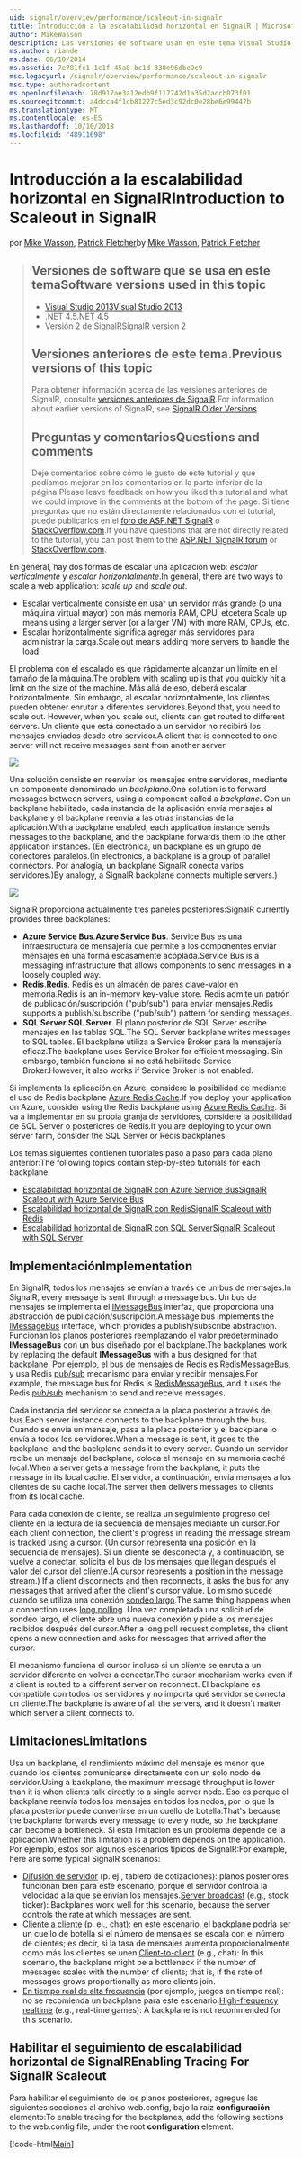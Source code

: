 ```yaml
---
uid: signalr/overview/performance/scaleout-in-signalr
title: Introducción a la escalabilidad horizontal en SignalR | Microsoft Docs
author: MikeWasson
description: Las versiones de software usan en este tema Visual Studio 2013 .NET 4.5 SignalR las versiones anteriores de la versión 2 de este tema para obtener información acerca de las versiones anteriores de...
ms.author: riande
ms.date: 06/10/2014
ms.assetid: 7e781fc1-1c1f-45a8-bc1d-338e96dbe9c9
msc.legacyurl: /signalr/overview/performance/scaleout-in-signalr
msc.type: authoredcontent
ms.openlocfilehash: 78d917ae3a12edb9f117742d1a35d2accb073f01
ms.sourcegitcommit: a4dcca4f1cb81227c5ed3c92dc0e28be6e99447b
ms.translationtype: MT
ms.contentlocale: es-ES
ms.lasthandoff: 10/10/2018
ms.locfileid: "48911698"
---
```

<a name="introduction-to-scaleout-in-signalr"></a><span data-ttu-id="d43a5-103">Introducción a la escalabilidad horizontal en SignalR</span><span class="sxs-lookup"><span data-stu-id="d43a5-103">Introduction to Scaleout in SignalR</span></span>
====================
<span data-ttu-id="d43a5-104">por [Mike Wasson](https://github.com/MikeWasson), [Patrick Fletcher](https://github.com/pfletcher)</span><span class="sxs-lookup"><span data-stu-id="d43a5-104">by [Mike Wasson](https://github.com/MikeWasson), [Patrick Fletcher](https://github.com/pfletcher)</span></span>

> ## <a name="software-versions-used-in-this-topic"></a><span data-ttu-id="d43a5-105">Versiones de software que se usa en este tema</span><span class="sxs-lookup"><span data-stu-id="d43a5-105">Software versions used in this topic</span></span>
>
>
> - [<span data-ttu-id="d43a5-106">Visual Studio 2013</span><span class="sxs-lookup"><span data-stu-id="d43a5-106">Visual Studio 2013</span></span>](https://my.visualstudio.com/Downloads?q=visual%20studio%202013)
> - <span data-ttu-id="d43a5-107">.NET 4.5</span><span class="sxs-lookup"><span data-stu-id="d43a5-107">.NET 4.5</span></span>
> - <span data-ttu-id="d43a5-108">Versión 2 de SignalR</span><span class="sxs-lookup"><span data-stu-id="d43a5-108">SignalR version 2</span></span>
>
>
>
> ## <a name="previous-versions-of-this-topic"></a><span data-ttu-id="d43a5-109">Versiones anteriores de este tema.</span><span class="sxs-lookup"><span data-stu-id="d43a5-109">Previous versions of this topic</span></span>
>
> <span data-ttu-id="d43a5-110">Para obtener información acerca de las versiones anteriores de SignalR, consulte [versiones anteriores de SignalR](../older-versions/index.md).</span><span class="sxs-lookup"><span data-stu-id="d43a5-110">For information about earlier versions of SignalR, see [SignalR Older Versions](../older-versions/index.md).</span></span>
>
> ## <a name="questions-and-comments"></a><span data-ttu-id="d43a5-111">Preguntas y comentarios</span><span class="sxs-lookup"><span data-stu-id="d43a5-111">Questions and comments</span></span>
>
> <span data-ttu-id="d43a5-112">Deje comentarios sobre cómo le gustó de este tutorial y que podíamos mejorar en los comentarios en la parte inferior de la página.</span><span class="sxs-lookup"><span data-stu-id="d43a5-112">Please leave feedback on how you liked this tutorial and what we could improve in the comments at the bottom of the page.</span></span> <span data-ttu-id="d43a5-113">Si tiene preguntas que no están directamente relacionados con el tutorial, puede publicarlos en el [foro de ASP.NET SignalR](https://forums.asp.net/1254.aspx/1?ASP+NET+SignalR) o [StackOverflow.com](http://stackoverflow.com/).</span><span class="sxs-lookup"><span data-stu-id="d43a5-113">If you have questions that are not directly related to the tutorial, you can post them to the [ASP.NET SignalR forum](https://forums.asp.net/1254.aspx/1?ASP+NET+SignalR) or [StackOverflow.com](http://stackoverflow.com/).</span></span>


<span data-ttu-id="d43a5-114">En general, hay dos formas de escalar una aplicación web: *escalar verticalmente* y *escalar horizontalmente*.</span><span class="sxs-lookup"><span data-stu-id="d43a5-114">In general, there are two ways to scale a web application: *scale up* and *scale out*.</span></span>

- <span data-ttu-id="d43a5-115">Escalar verticalmente consiste en usar un servidor más grande (o una máquina virtual mayor) con más memoria RAM, CPU, etcetera.</span><span class="sxs-lookup"><span data-stu-id="d43a5-115">Scale up means using a larger server (or a larger VM) with more RAM, CPUs, etc.</span></span>
- <span data-ttu-id="d43a5-116">Escalar horizontalmente significa agregar más servidores para administrar la carga.</span><span class="sxs-lookup"><span data-stu-id="d43a5-116">Scale out means adding more servers to handle the load.</span></span>

<span data-ttu-id="d43a5-117">El problema con el escalado es que rápidamente alcanzar un límite en el tamaño de la máquina.</span><span class="sxs-lookup"><span data-stu-id="d43a5-117">The problem with scaling up is that you quickly hit a limit on the size of the machine.</span></span> <span data-ttu-id="d43a5-118">Más allá de eso, deberá escalar horizontalmente. Sin embargo, al escalar horizontalmente, los clientes pueden obtener enrutar a diferentes servidores.</span><span class="sxs-lookup"><span data-stu-id="d43a5-118">Beyond that, you need to scale out. However, when you scale out, clients can get routed to different servers.</span></span> <span data-ttu-id="d43a5-119">Un cliente que está conectado a un servidor no recibirá los mensajes enviados desde otro servidor.</span><span class="sxs-lookup"><span data-stu-id="d43a5-119">A client that is connected to one server will not receive messages sent from another server.</span></span>

![](scaleout-in-signalr/_static/image1.png)

<span data-ttu-id="d43a5-120">Una solución consiste en reenviar los mensajes entre servidores, mediante un componente denominado un *backplane*.</span><span class="sxs-lookup"><span data-stu-id="d43a5-120">One solution is to forward messages between servers, using a component called a *backplane*.</span></span> <span data-ttu-id="d43a5-121">Con un backplane habilitado, cada instancia de la aplicación envía mensajes al backplane y el backplane reenvía a las otras instancias de la aplicación.</span><span class="sxs-lookup"><span data-stu-id="d43a5-121">With a backplane enabled, each application instance sends messages to the backplane, and the backplane forwards them to the other application instances.</span></span> <span data-ttu-id="d43a5-122">(En electrónica, un backplane es un grupo de conectores paralelos.</span><span class="sxs-lookup"><span data-stu-id="d43a5-122">(In electronics, a backplane is a group of parallel connectors.</span></span> <span data-ttu-id="d43a5-123">Por analogía, un backplane SignalR conecta varios servidores.)</span><span class="sxs-lookup"><span data-stu-id="d43a5-123">By analogy, a SignalR backplane connects multiple servers.)</span></span>

![](scaleout-in-signalr/_static/image2.png)

<span data-ttu-id="d43a5-124">SignalR proporciona actualmente tres paneles posteriores:</span><span class="sxs-lookup"><span data-stu-id="d43a5-124">SignalR currently provides three backplanes:</span></span>

- <span data-ttu-id="d43a5-125">**Azure Service Bus**.</span><span class="sxs-lookup"><span data-stu-id="d43a5-125">**Azure Service Bus**.</span></span> <span data-ttu-id="d43a5-126">Service Bus es una infraestructura de mensajería que permite a los componentes enviar mensajes en una forma escasamente acoplada.</span><span class="sxs-lookup"><span data-stu-id="d43a5-126">Service Bus is a messaging infrastructure that allows components to send messages in a loosely coupled way.</span></span>
- <span data-ttu-id="d43a5-127">**Redis**.</span><span class="sxs-lookup"><span data-stu-id="d43a5-127">**Redis**.</span></span> <span data-ttu-id="d43a5-128">Redis es un almacén de pares clave-valor en memoria.</span><span class="sxs-lookup"><span data-stu-id="d43a5-128">Redis is an in-memory key-value store.</span></span> <span data-ttu-id="d43a5-129">Redis admite un patrón de publicación/suscripción ("pub/sub") para enviar mensajes.</span><span class="sxs-lookup"><span data-stu-id="d43a5-129">Redis supports a publish/subscribe ("pub/sub") pattern for sending messages.</span></span>
- <span data-ttu-id="d43a5-130">**SQL Server**.</span><span class="sxs-lookup"><span data-stu-id="d43a5-130">**SQL Server**.</span></span> <span data-ttu-id="d43a5-131">El plano posterior de SQL Server escribe mensajes en las tablas SQL.</span><span class="sxs-lookup"><span data-stu-id="d43a5-131">The SQL Server backplane writes messages to SQL tables.</span></span> <span data-ttu-id="d43a5-132">El backplane utiliza a Service Broker para la mensajería eficaz.</span><span class="sxs-lookup"><span data-stu-id="d43a5-132">The backplane uses Service Broker for efficient messaging.</span></span> <span data-ttu-id="d43a5-133">Sin embargo, también funciona si no está habilitado Service Broker.</span><span class="sxs-lookup"><span data-stu-id="d43a5-133">However, it also works if Service Broker is not enabled.</span></span>

<span data-ttu-id="d43a5-134">Si implementa la aplicación en Azure, considere la posibilidad de mediante el uso de Redis backplane [Azure Redis Cache](https://azure.microsoft.com/services/cache/).</span><span class="sxs-lookup"><span data-stu-id="d43a5-134">If you deploy your application on Azure, consider using the Redis backplane using [Azure Redis Cache](https://azure.microsoft.com/services/cache/).</span></span> <span data-ttu-id="d43a5-135">Si va a implementar en su propia granja de servidores, considere la posibilidad de SQL Server o posteriores de Redis.</span><span class="sxs-lookup"><span data-stu-id="d43a5-135">If you are deploying to your own server farm, consider the SQL Server or Redis backplanes.</span></span>

<span data-ttu-id="d43a5-136">Los temas siguientes contienen tutoriales paso a paso para cada plano anterior:</span><span class="sxs-lookup"><span data-stu-id="d43a5-136">The following topics contain step-by-step tutorials for each backplane:</span></span>

- [<span data-ttu-id="d43a5-137">Escalabilidad horizontal de SignalR con Azure Service Bus</span><span class="sxs-lookup"><span data-stu-id="d43a5-137">SignalR Scaleout with Azure Service Bus</span></span>](scaleout-with-windows-azure-service-bus.md)
- [<span data-ttu-id="d43a5-138">Escalabilidad horizontal de SignalR con Redis</span><span class="sxs-lookup"><span data-stu-id="d43a5-138">SignalR Scaleout with Redis</span></span>](scaleout-with-redis.md)
- [<span data-ttu-id="d43a5-139">Escalabilidad horizontal de SignalR con SQL Server</span><span class="sxs-lookup"><span data-stu-id="d43a5-139">SignalR Scaleout with SQL Server</span></span>](scaleout-with-sql-server.md)

## <a name="implementation"></a><span data-ttu-id="d43a5-140">Implementación</span><span class="sxs-lookup"><span data-stu-id="d43a5-140">Implementation</span></span>

<span data-ttu-id="d43a5-141">En SignalR, todos los mensajes se envían a través de un bus de mensajes.</span><span class="sxs-lookup"><span data-stu-id="d43a5-141">In SignalR, every message is sent through a message bus.</span></span> <span data-ttu-id="d43a5-142">Un bus de mensajes se implementa el [IMessageBus](https://msdn.microsoft.com/library/microsoft.aspnet.signalr.messaging.imessagebus(v=vs.100).aspx) interfaz, que proporciona una abstracción de publicación/suscripción.</span><span class="sxs-lookup"><span data-stu-id="d43a5-142">A message bus implements the [IMessageBus](https://msdn.microsoft.com/library/microsoft.aspnet.signalr.messaging.imessagebus(v=vs.100).aspx) interface, which provides a publish/subscribe abstraction.</span></span> <span data-ttu-id="d43a5-143">Funcionan los planos posteriores reemplazando el valor predeterminado **IMessageBus** con un bus diseñado por el backplane.</span><span class="sxs-lookup"><span data-stu-id="d43a5-143">The backplanes work by replacing the default **IMessageBus** with a bus designed for that backplane.</span></span> <span data-ttu-id="d43a5-144">Por ejemplo, el bus de mensajes de Redis es [RedisMessageBus](https://msdn.microsoft.com/library/microsoft.aspnet.signalr.redis.redismessagebus(v=vs.100).aspx), y usa Redis [pub/sub](http://redis.io/topics/pubsub) mecanismo para enviar y recibir mensajes.</span><span class="sxs-lookup"><span data-stu-id="d43a5-144">For example, the message bus for Redis is [RedisMessageBus](https://msdn.microsoft.com/library/microsoft.aspnet.signalr.redis.redismessagebus(v=vs.100).aspx), and it uses the Redis [pub/sub](http://redis.io/topics/pubsub) mechanism to send and receive messages.</span></span>

<span data-ttu-id="d43a5-145">Cada instancia del servidor se conecta a la placa posterior a través del bus.</span><span class="sxs-lookup"><span data-stu-id="d43a5-145">Each server instance connects to the backplane through the bus.</span></span> <span data-ttu-id="d43a5-146">Cuando se envía un mensaje, pasa a la placa posterior y el backplane lo envía a todos los servidores.</span><span class="sxs-lookup"><span data-stu-id="d43a5-146">When a message is sent, it goes to the backplane, and the backplane sends it to every server.</span></span> <span data-ttu-id="d43a5-147">Cuando un servidor recibe un mensaje del backplane, coloca el mensaje en su memoria caché local.</span><span class="sxs-lookup"><span data-stu-id="d43a5-147">When a server gets a message from the backplane, it puts the message in its local cache.</span></span> <span data-ttu-id="d43a5-148">El servidor, a continuación, envía mensajes a los clientes de su caché local.</span><span class="sxs-lookup"><span data-stu-id="d43a5-148">The server then delivers messages to clients from its local cache.</span></span>

<span data-ttu-id="d43a5-149">Para cada conexión de cliente, se realiza un seguimiento progreso del cliente en la lectura de la secuencia de mensajes mediante un cursor.</span><span class="sxs-lookup"><span data-stu-id="d43a5-149">For each client connection, the client's progress in reading the message stream is tracked using a cursor.</span></span> <span data-ttu-id="d43a5-150">(Un cursor representa una posición en la secuencia de mensajes). Si un cliente se desconecta y, a continuación, se vuelve a conectar, solicita el bus de los mensajes que llegan después el valor del cursor del cliente.</span><span class="sxs-lookup"><span data-stu-id="d43a5-150">(A cursor represents a position in the message stream.) If a client disconnects and then reconnects, it asks the bus for any messages that arrived after the client's cursor value.</span></span> <span data-ttu-id="d43a5-151">Lo mismo sucede cuando se utiliza una conexión [sondeo largo](../getting-started/introduction-to-signalr.md#transports).</span><span class="sxs-lookup"><span data-stu-id="d43a5-151">The same thing happens when a connection uses [long polling](../getting-started/introduction-to-signalr.md#transports).</span></span> <span data-ttu-id="d43a5-152">Una vez completada una solicitud de sondeo largo, el cliente abre una nueva conexión y pide a los mensajes recibidos después del cursor.</span><span class="sxs-lookup"><span data-stu-id="d43a5-152">After a long poll request completes, the client opens a new connection and asks for messages that arrived after the cursor.</span></span>

<span data-ttu-id="d43a5-153">El mecanismo funciona el cursor incluso si un cliente se enruta a un servidor diferente en volver a conectar.</span><span class="sxs-lookup"><span data-stu-id="d43a5-153">The cursor mechanism works even if a client is routed to a different server on reconnect.</span></span> <span data-ttu-id="d43a5-154">El backplane es compatible con todos los servidores y no importa qué servidor se conecta un cliente.</span><span class="sxs-lookup"><span data-stu-id="d43a5-154">The backplane is aware of all the servers, and it doesn't matter which server a client connects to.</span></span>

## <a name="limitations"></a><span data-ttu-id="d43a5-155">Limitaciones</span><span class="sxs-lookup"><span data-stu-id="d43a5-155">Limitations</span></span>

<span data-ttu-id="d43a5-156">Usa un backplane, el rendimiento máximo del mensaje es menor que cuando los clientes comunicarse directamente con un solo nodo de servidor.</span><span class="sxs-lookup"><span data-stu-id="d43a5-156">Using a backplane, the maximum message throughput is lower than it is when clients talk directly to a single server node.</span></span> <span data-ttu-id="d43a5-157">Eso es porque el backplane reenvía todos los mensajes en todos los nodos, por lo que la placa posterior puede convertirse en un cuello de botella.</span><span class="sxs-lookup"><span data-stu-id="d43a5-157">That's because the backplane forwards every message to every node, so the backplane can become a bottleneck.</span></span> <span data-ttu-id="d43a5-158">Si esta limitación es un problema depende de la aplicación.</span><span class="sxs-lookup"><span data-stu-id="d43a5-158">Whether this limitation is a problem depends on the application.</span></span> <span data-ttu-id="d43a5-159">Por ejemplo, estos son algunos escenarios típicos de SignalR:</span><span class="sxs-lookup"><span data-stu-id="d43a5-159">For example, here are some typical SignalR scenarios:</span></span>

- <span data-ttu-id="d43a5-160">[Difusión de servidor](../getting-started/tutorial-server-broadcast-with-signalr.md) (p. ej., tablero de cotizaciones): planos posteriores funcionan bien para este escenario, porque el servidor controla la velocidad a la que se envían los mensajes.</span><span class="sxs-lookup"><span data-stu-id="d43a5-160">[Server broadcast](../getting-started/tutorial-server-broadcast-with-signalr.md) (e.g., stock ticker): Backplanes work well for this scenario, because the server controls the rate at which messages are sent.</span></span>
- <span data-ttu-id="d43a5-161">[Cliente a cliente](../getting-started/tutorial-getting-started-with-signalr.md) (p. ej., chat): en este escenario, el backplane podría ser un cuello de botella si el número de mensajes se escala con el número de clientes; es decir, si la tasa de mensajes aumenta proporcionalmente como más los clientes se unen.</span><span class="sxs-lookup"><span data-stu-id="d43a5-161">[Client-to-client](../getting-started/tutorial-getting-started-with-signalr.md) (e.g., chat): In this scenario, the backplane might be a bottleneck if the number of messages scales with the number of clients; that is, if the rate of messages grows proportionally as more clients join.</span></span>
- <span data-ttu-id="d43a5-162">[En tiempo real de alta frecuencia](../getting-started/tutorial-high-frequency-realtime-with-signalr.md) (por ejemplo, juegos en tiempo real): no se recomienda un backplane para este escenario.</span><span class="sxs-lookup"><span data-stu-id="d43a5-162">[High-frequency realtime](../getting-started/tutorial-high-frequency-realtime-with-signalr.md) (e.g., real-time games): A backplane is not recommended for this scenario.</span></span>

## <a name="enabling-tracing-for-signalr-scaleout"></a><span data-ttu-id="d43a5-163">Habilitar el seguimiento de escalabilidad horizontal de SignalR</span><span class="sxs-lookup"><span data-stu-id="d43a5-163">Enabling Tracing For SignalR Scaleout</span></span>

<span data-ttu-id="d43a5-164">Para habilitar el seguimiento de los planos posteriores, agregue las siguientes secciones al archivo web.config, bajo la raíz **configuración** elemento:</span><span class="sxs-lookup"><span data-stu-id="d43a5-164">To enable tracing for the backplanes, add the following sections to the web.config file, under the root **configuration** element:</span></span>

[!code-html[Main](scaleout-in-signalr/samples/sample1.html)]

